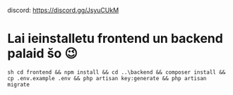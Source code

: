 discord: https://discord.gg/JsyuCUkM

# Lai ieinstalletu frontend un backend palaid šo 😉
``sh cd frontend && npm install && cd ..\backend && composer install && cp .env.example .env && php artisan key:generate && php artisan migrate``

